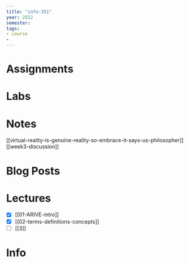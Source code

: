 ```yaml
---
title: "info-351"
year: 2022
semester: 
tags: 
- course
- 
---
```

# Assignments

# Labs

# Notes
[[virtual-reality-is-genuine-reality-so-embrace-it-says-us-philosopher]]
[[week3-discussion]]

# Blog Posts


# Lectures
- [x] [[01-ARIVE-intro]]
- [x] [[02-terms-definitions-concepts]]
- [ ] [[3]]

# Info
